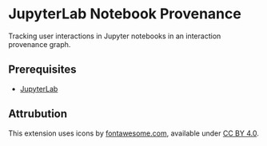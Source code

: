 # JupyterLab Notebook Provenance

Tracking user interactions in Jupyter notebooks in an interaction provenance graph.

## Prerequisites

* [JupyterLab](http://jupyterlab.readthedocs.io/en/latest/getting_started/installation.html)

## Attrubution
This extension uses icons by [fontawesome.com](https://fontawesome.com/), available under [CC BY 4.0](https://creativecommons.org/licenses/by/4.0/).
